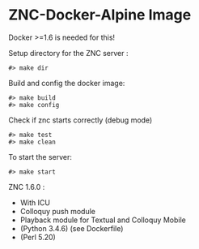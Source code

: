 ZNC-Docker-Alpine Image
========================

Docker >=1.6 is needed for this!

Setup directory for the ZNC server :

```
#> make dir
```

Build and config the docker image:

```
#> make build
#> make config
```

Check if znc starts correctly (debug mode)
```
#> make test
#> make clean
```

To start the server:

```
#> make start
```

ZNC 1.6.0 :

  - With ICU
  - Colloquy push module
  - Playback module for Textual and Colloquy Mobile
  - (Python 3.4.6) (see Dockerfile)
  - (Perl 5.20)
